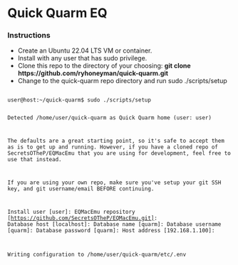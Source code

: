 # Quick Quarm EQ
<h3>Instructions</h3>
<ul>
  <li>Create an Ubuntu 22.04 LTS VM or container.
  <li>Install with any user that has sudo privilege.
  <li>Clone this repo to the directory of your choosing: <b>git clone https://github.com/ryhoneyman/quick-quarm.git</b>
  <li>Change to the quick-quarm repo directory and run sudo ./scripts/setup
</ul>

<code>
user@host:~/quick-quarm$ sudo ./scripts/setup

Detected /home/user/quick-quarm as Quick Quarm home (user: user)

The defaults are a great starting point, so it's safe to accept them as is to get up and running.
However, if you have a cloned repo of SecretsOTheP/EQMacEmu that you are using for development, feel free to use that instead.

If you are using your own repo, make sure you've setup your git SSH key, and git username/email BEFORE continuing.

Install user [user]:
EQMacEmu repository [https://github.com/SecretsOTheP/EQMacEmu.git]:
Database host [localhost]:
Database name [quarm]:
Database username [quarm]:
Database password [quarm]:
Host address [192.168.1.100]:

Writing configuration to /home/user/quick-quarm/etc/.env
</code>
